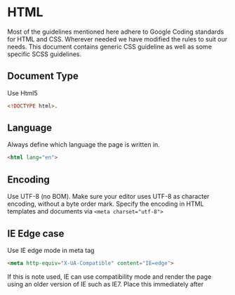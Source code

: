 
# HTML
Most of the guidelines mentioned here adhere to Google Coding standards for HTML and CSS. Wherever needed we have modified the rules to suit our needs. This document contains generic CSS guideline as well as some specific SCSS guidelines.

## Document Type
Use Html5
```html
<!DOCTYPE html>.
```
## Language
Always define which language the page is written in.
```html
<html lang="en">
```
## Encoding
Use UTF-8 (no BOM).
Make sure your editor uses UTF-8 as character encoding, without a byte order mark.
Specify the encoding in HTML templates and documents via `<meta charset="utf-8">`

## IE Edge case
Use IE edge mode in meta tag
```html
<meta http-equiv="X-UA-Compatible" content="IE=edge">
```
If this is note used, IE can use compatibility mode and render the page using an older version of IE such as IE7. Place this immediately after <title> tag


## Omit Protocol
Omit the protocol portion (http:, https:) from URLs pointing to images and other media files, style sheets, and scripts unless the respective files are not available over both protocols.
Omitting the protocol—which makes the URL relative—prevents mixed content issues and results in minor file size savings.

```html
<!-- bad -->
<script src="http://www.google.com/js/gweb/analytics/autotrack.js"></script>
<!-- good -->
<script src="//www.google.com/js/gweb/analytics/autotrack.js"></script>
```

## Semantics
Use html tag which are semantic to its purpose
```html
<!-- bad -->
<div id="header"></div>
<!-- good -->
<header></header>
```

## Accessibility
Use alt tag to specify the purpose of media files (image, audio, video) so that on browsers (or screen readers) where the media does not play or takes time to render, the user can figure out the purpose of the content:
```html
<!-- bad -->
<img src="spreadsheet.png">
<!-- good -->
<img src="spreadsheet.png" alt="Spreadsheet screenshot.">
```

## Spacing
Use space instead tabs. Indent using 4 spaces.
```html
<ul>
    <li>Fantastic
    <li>Great
</ul>
```
Use a line limit of 120 characters.

## Naming convention
Use only lowercase for both HTML and CSS.
All code has to be lowercase: This applies to HTML element names, attributes, attribute values (unless text/CDATA), CSS selectors, properties, and property values (with the exception of strings).

```html
<!-- bad -->
<A HREF="/">Home</A>
color: #E5E5E5;

<!-- good -->
<img src="google.png" alt="Google">
color: #e5e5e5;
```
Use hyphen for user-defined tags and attributes
```html
tag-name-like-this
attribute-name-like-this
```
Prefix custom attribute with “data-“
```html
data-my-attr
```
d used should be unique across the page. Id, if present, should be the first attribute of an element followed by class (if present)
```html
<!-- bad -->
<input maxlength="20" id="email" type="email" class="login-box">

<!-- good -->
<input id="email" class="login-box" maxlength="20" type="email">
```

## Trailing Whitespaces
Remove trailing white spaces.
Trailing white spaces are unnecessary and can complicate diffs.

## General Formatting
Paragraphs of text should always be placed in a `<p>` tag. Never use multiple `<br>` tags.
Items in list form should always be in `<ul>`, `<ol>`, or `<dl>`. Never use a set of `<div>` or `<p>`.
Every form input that has text attached should utilize a `<label>` tag. Especially radio or checkbox elements.
Even though quotes around attributes is optional, always put quotes around attributes for readability. 
Avoid trailing slashes in self-closing elements. For example,` <br>`, `<hr>`, `<img>`, and `<input>`.
Don’t set tabindex manually—rely on the browser to set the order. 

## Lean markup
Whenever possible, avoid superfluous parent elements when writing HTML. Many times this requires iteration and refactoring, but produces less HTML. For example:
```html
<!-- bad -->
<span class="avatar">
  <img src="...">
</span>
<!-- good -->
<img class="avatar" src="...">
```
## Tables
Make use of `<thead>`, `<tfoot>`, `<tbody>`, and `<th>` tags (and scope attribute) when appropriate. (Note: `<tfoot>` goes above `<tbody>` for speed reasons. You want the browser to load the footer before a table full of data.)
```html
<table summary="This is a chart of invoices for 2011.">
  <thead>
    <tr>
      <th scope="col">Table header 1</th>
      <th scope="col">Table header 2</th>
    </tr>
  </thead>
  <tfoot>
    <tr>
      <td>Table footer 1</td>
      <td>Table footer 2</td>
    </tr>
  </tfoot>
  <tbody>
    <tr>
      <td>Table data 1</td>
      <td>Table data 2</td>
    </tr>
  </tbody>
</table>

```

## Multimedia formats
Preferably use multiple source types for multimedia files like video and audio. Every browser supports a different audio/video codec. e.g. WebM video format is supported in FireFox but not in Safari. So to cater to all browsers use the following:
```html
<video controls>
    <source src="somevideo.webm" type="video/webm">
    <source src="somevideo.mp4" type="video/mp4">
    I'm sorry; your browser doesn't support HTML5 video in WebM with VP8 or MP4 with H.264.
</video>
```
For more info on supported media formats: https://developer.mozilla.org/en-US/docs/Web/HTML/Supported_media_formats 

## Separation of Concern
Keep structure (HTML) separate from presentation (Styling) separate from behavior (Script). 
Avoid inline styling and scripting in HTML tag.
```html
<!-- bad -->
<div style="background-color:#000" onclick="alert('I am clicked!')"></div>

<!-- good -->
<style>
.hightlight {
    background-color: #000;
}
</style>

<div class="highlight"></div>
<script>
    $('.highlight').click(function(){
        alert('I am clicked');
    });
<script>
```
CSS, HTML, JS can be kept in the same file if it’s a component (like Web Components). Otherwise keep them in separate files so that they can be minimized. 

## Type attribute
Omit type attributes for style sheets and scripts.
Do not use type attributes for style sheets (unless not using CSS) and scripts (unless not using JavaScript).
Specifying type attributes in these contexts is not necessary as HTML5 implies text/css and text/javascript as defaults. This can be safely done even for older browsers.

```html
<!-- bad -->
<link rel="stylesheet" href="//www.google.com/css/maia.css" type="text/css">
 <!-- good -->
<link rel="stylesheet" href="//www.google.com/css/maia.css">

 <!-- bad -->
<script src="//www.google.com/js/gweb/analytics/autotrack.js"
  type="text/javascript"></script>
 <!-- good -->
<script src="//www.google.com/js/gweb/analytics/autotrack.js"></script>
```

## Quotation mark

When quoting attributes values, use double quotation marks.
```html
<!-- bad -->
<a class='maia-button maia-button-secondary'>Sign in</a>
 <!-- good -->
<a class="maia-button maia-button-secondary">Sign in</a>
```
